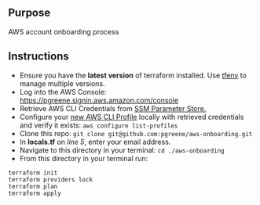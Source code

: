 ## Purpose

AWS account onboarding process 

## Instructions

* Ensure you have the **latest version** of terraform installed. Use [tfenv](https://github.com/tfutils/tfenv) to manage multiple versions.
* Log into the AWS Console: https://pgreene.signin.aws.amazon.com/console
* Retrieve AWS CLI Credentials from [SSM Parameter Store.](https://us-east-1.console.aws.amazon.com/systems-manager/parameters/?region=us-east-1&tab=Table)
* Configure your [new AWS CLI Profile](https://docs.aws.amazon.com/cli/latest/userguide/cli-configure-files.html) locally with retrieved credentials and verify it exists: `aws configure list-profiles`
* Clone this repo: `git clone git@github.com:pgreene/aws-onboarding.git`
* In **locals.tf** on *line 5*, enter your email address.
* Navigate to this directory in your terminal: `cd ./aws-onboarding`
* From this directory in your terminal run:

```
terraform init
terraform providers lock
terraform plan
terraform apply
```